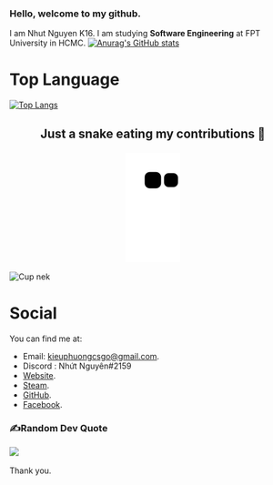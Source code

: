 
### Hello, welcome to my github.
I am Nhut Nguyen K16. I am studying **Software Engineering** at FPT University in HCMC.
[![Anurag's GitHub stats](https://github-readme-stats.vercel.app/api?username=mzgamingvn&show_icons=true&theme=radical)](https://github.com/anuraghazra/github-readme-stats)

# Top Language
[![Top Langs](https://github-readme-stats.vercel.app/api/top-langs/?username=mzgamingvn&langs_count=8&theme=radical)](https://github.com/anuraghazra/github-readme-stats)

## <p align="center">Just a snake eating my contributions 🐍</p>
<p align='center'>
<img src="https://github.com/ngoctienTNT/ngoctienTNT/blob/output/github-contribution-grid-snake.svg">
</p>

![Cup nek](https://github-profile-trophy.vercel.app/?username=mzgamingvn&theme=radical)

# Social
You can find me at:
- Email: kieuphuongcsgo@gmail.com.
- Discord : Nhứt Nguyên#2159
- [Website](https://dev-nguyen.glitch.me).
- [Steam](https://steamcommunity.com/id/kieuphuong1905/).
- [GitHub](https://github.com/mzgamingvn).
- [Facebook](https://www.facebook.com/mzgaminglol/).

### ✍️Random Dev Quote
![](https://quotes-github-readme.vercel.app/api?type=horizontal&theme=radical)

Thank you.
